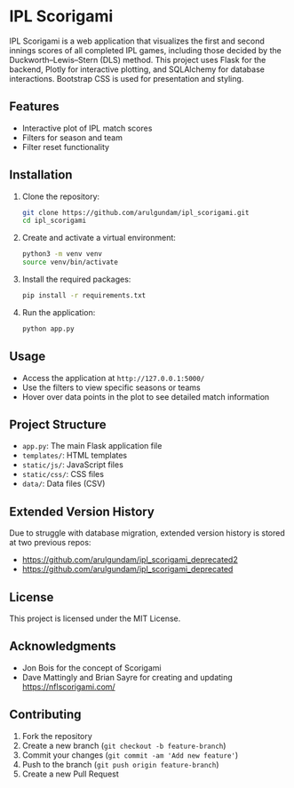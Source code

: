 # IPL Scorigami

IPL Scorigami is a web application that visualizes the first and second innings scores of all completed IPL games, including those decided by the Duckworth–Lewis–Stern (DLS) method. This project uses Flask for the backend, Plotly for interactive plotting, and SQLAlchemy for database interactions. Bootstrap CSS is used for presentation and styling.

## Features

- Interactive plot of IPL match scores
- Filters for season and team
- Filter reset functionality

## Installation

1. Clone the repository:
    ```bash
    git clone https://github.com/arulgundam/ipl_scorigami.git
    cd ipl_scorigami
    ```

2. Create and activate a virtual environment:
    ```bash
    python3 -m venv venv
    source venv/bin/activate
    ```

3. Install the required packages:
    ```bash
    pip install -r requirements.txt

4. Run the application:
    ```bash
    python app.py
    ```

## Usage

- Access the application at `http://127.0.0.1:5000/`
- Use the filters to view specific seasons or teams
- Hover over data points in the plot to see detailed match information

## Project Structure

- `app.py`: The main Flask application file
- `templates/`: HTML templates
- `static/js/`: JavaScript files
- `static/css/`: CSS files
- `data/`: Data files (CSV)

## Extended Version History

Due to struggle with database migration, extended version history is stored at two previous repos:
- https://github.com/arulgundam/ipl_scorigami_deprecated2
- https://github.com/arulgundam/ipl_scorigami_deprecated

## License

This project is licensed under the MIT License.

## Acknowledgments

- Jon Bois for the concept of Scorigami
- Dave Mattingly and Brian Sayre for creating and updating https://nflscorigami.com/

## Contributing

1. Fork the repository
2. Create a new branch (`git checkout -b feature-branch`)
3. Commit your changes (`git commit -am 'Add new feature'`)
4. Push to the branch (`git push origin feature-branch`)
5. Create a new Pull Request

